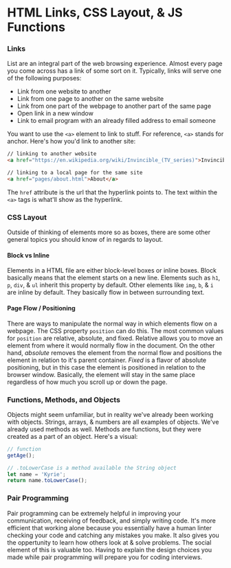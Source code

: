 # HTML Links, CSS Layout, & JS Functions

### Links

List are an integral part of the web browsing experience. Almost every page you come across has a link of some sort on it. Typically, links will serve one of the following purposes:

- Link from one website to another
- Link from one page to another on the same website
- Link from one part of the webpage to another part of the same page
- Open link in a new window
- Link to email program with an already filled address to email someone

You want to use the `<a>` element to link to stuff. For reference, `<a>` stands for anchor. Here's how you'd link to another site:
```HTML
// linking to another website
<a href="https://en.wikipedia.org/wiki/Invincible_(TV_series)">Invincible wiki</a>

// linking to a local page for the same site
<a href="pages/about.html">About</a>

```

The `href` attribute is the url that the hyperlink points to. The text within the `<a>` tags is what'll show as the hyperlink.

### CSS Layout

Outside of thinking of elements more so as boxes, there are some other general topics you should know of in regards to layout.

#### Block vs Inline

Elements in a HTML file are either block-level boxes or inline boxes. Block basically means that the element starts on a new line. Elements such as `h1`, `p`, `div`, & `ul` inherit this property by default. Other elements like `img`, `b`, & `i` are inline by default. They basically flow in between surrounding text.

#### Page Flow / Positioning
There are ways to manipulate the normal way in which elements flow on a webpage. The CSS property `position` can do this. The most common values for `position` are relative, absolute, and fixed. Relative allows you to move an element from where it would normally flow in the document. On the other hand, *absolute* removes the element from the normal flow and positions the element in relation to it's parent container. *Fixed* is a flavor of absolute positioning, but in this case the element is positioned in relation to the browser window. Basically, the element will stay in the same place regardless of how much you scroll up or down the page.

### Functions, Methods, and Objects

Objects might seem unfamiliar, but in reality we've already been working with objects. Strings, arrays, & numbers are all examples of objects. We've already used methods as well. Methods are functions, but they were created as a part of an object. Here's a visual:
```JavaScript
// function
getAge();

// .toLowerCase is a method available the String object
let name = 'Kyrie';
return name.toLowerCase();

```

### Pair Programming

Pair programming can be extremely helpful in improving your communication, receiving of feedback, and simply writing code. It's more efficient that working alone because you essentially have a human linter checking your code and catching any mistakes you make. It also gives you the oppertunity to learn how others look at & solve problems. The social element of this is valuable too. Having to explain the design choices you made while pair programming will prepare you for coding interviews.
